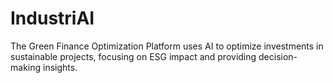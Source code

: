 # IndustriAI
The Green Finance Optimization Platform uses AI to optimize investments in sustainable projects, focusing on ESG impact and providing decision-making insights.
